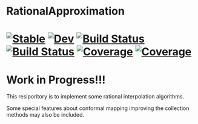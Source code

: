 # RationalApproximation

[![Stable](https://img.shields.io/badge/docs-stable-blue.svg)](https://JunpengGao233.github.io/RationalApproximation.jl/stable)
[![Dev](https://img.shields.io/badge/docs-dev-blue.svg)](https://JunpengGao233.github.io/RationalApproximation.jl/dev)
[![Build Status](https://travis-ci.com/JunpengGao233/RationalApproximation.jl.svg?branch=master)](https://travis-ci.com/JunpengGao233/RationalApproximation.jl)
[![Build Status](https://ci.appveyor.com/api/projects/status/github/JunpengGao233/RationalApproximation.jl?svg=true)](https://ci.appveyor.com/project/JunpengGao233/RationalApproximation-jl)
[![Coverage](https://codecov.io/gh/JunpengGao233/RationalApproximation.jl/branch/master/graph/badge.svg)](https://codecov.io/gh/JunpengGao233/RationalApproximation.jl)
[![Coverage](https://coveralls.io/repos/github/JunpengGao233/RationalApproximation.jl/badge.svg?branch=master)](https://coveralls.io/github/JunpengGao233/RationalApproximation.jl?branch=master)
=======

# Work in Progress!!!

This resiporitory is to implement some rational interpolation algorithms.

Some special features about conformal mapping improving the collection methods may also be included.
